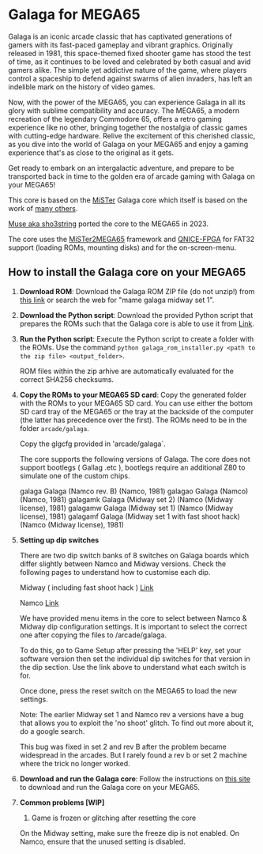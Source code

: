 Galaga for MEGA65
=================

Galaga is an iconic arcade classic that has captivated generations of gamers
with its fast-paced gameplay and vibrant graphics. Originally released in
1981, this space-themed fixed shooter game has stood the test of time, as it
continues to be loved and celebrated by both casual and avid gamers alike.
The simple yet addictive nature of the game, where players control a spaceship
to defend against swarms of alien invaders, has left an indelible mark on the
history of video games.

Now, with the power of the MEGA65, you can experience Galaga in all its glory
with sublime compatibility and accuracy. The MEGA65, a modern recreation of
the legendary Commodore 65, offers a retro gaming experience like no other,
bringing together the nostalgia of classic games with cutting-edge hardware.
Relive the excitement of this cherished classic, as you dive into the world of
Galaga on your MEGA65 and enjoy a gaming experience that's as close to the
original as it gets.

Get ready to embark on an intergalactic adventure, and prepare to be
transported back in time to the golden era of arcade gaming with
Galaga on your MEGA65!

This core is based on the
[MiSTer](https://github.com/MiSTer-devel/Arcade-Galaga_MiSTer)
Galaga core which
itself is based on the work of [many others](AUTHORS).

[Muse aka sho3string](https://github.com/sho3string)
ported the core to the MEGA65 in 2023.

The core uses the [MiSTer2MEGA65](https://github.com/sy2002/MiSTer2MEGA65)
framework and [QNICE-FPGA](https://github.com/sy2002/QNICE-FPGA) for
FAT32 support (loading ROMs, mounting disks) and for the
on-screen-menu.

How to install the Galaga core on your MEGA65
---------------------------------------------

1. **Download ROM**: Download the Galaga ROM ZIP file (do not unzip!) from
  [this link](https://wowroms.com/en/roms/mame-0.139u1/galaga-midway-set-1/3707.html)
  or search the web for "mame galaga midway set 1".

2. **Download the Python script**: Download the provided Python script that
   prepares the ROMs such that the Galaga core is able to use it from
   [Link](https://github.com/sho3string/GalagaMEGA65/blob/master/galaga_rom_installer.py).

3. **Run the Python script**: Execute the Python script to create a folder
   with the ROMs. 
   Use the command `python galaga_rom_installer.py <path to the zip file> <output_folder>`.

   ROM files within the zip arhive are automatically evaluated for the correct SHA256 checksums.

5. **Copy the ROMs to your MEGA65 SD card**: Copy the generated folder with
   the ROMs to your MEGA65 SD card. You can use either the bottom SD card tray
   of the MEGA65 or the tray at the backside of the computer (the latter has
   precedence over the first).
   The ROMs need to be in the folder `arcade/galaga`.
   
   Copy the glgcfg provided in 'arcade/galaga`.

   The core supports the following versions of Galaga. The core does not support bootlegs ( Gallag .etc ),
   bootlegs require an additional Z80 to simulate one of the custom chips.

   galaga         Galaga (Namco rev. B)                       (Namco, 1981)
   galagao        Galaga (Namco)                              (Namco, 1981)
   galagamk       Galaga (Midway set 2)                       (Namco (Midway license), 1981)
   galagamw       Galaga (Midway set 1)                       (Namco (Midway license), 1981)
   galagamf       Galaga (Midway set 1 with fast shoot hack)  (Namco (Midway license), 1981)

7. **Setting up dip switches**

   There are two dip switch banks of 8 switches on Galaga boards which differ slightly between Namco and Midway versions.
   Check the following pages to understand how to customise each dip.

   Midway ( including fast shoot hack )
   [Link](http://www.arcaderestoration.com/gamedips/3290/Galaga+Midway+set+1/Galaga.aspx)

   Namco 
   [Link](http://www.arcaderestoration.com/gamedips/3291/Galaga+Namco/Galaga.aspx)
   
   We have provided menu items in the core to select between Namco & Midway dip configuration settings.
   It is important to select the correct one after copying the files to /arcade/galaga.

   To do this, go to Game Setup after pressing the 'HELP' key, set your software version then set the individual
   dip switches for that version in the dip section. Use the link above to understand what each switch is for.

   Once done, press the reset switch on the MEGA65 to load the new settings.

   Note: 
   The earlier Midway set 1 and Namco rev a versions have a bug that allows you to exploit the 'no shoot' glitch.
   To find out more about it, do a google search.

   This bug was fixed in set 2 and rev B after the problem became widespread in the arcades. But I rarely found a rev b or set 2
   machine where the trick no longer worked.


9. **Download and run the Galaga core**: Follow the instructions on
  [this site](https://sy2002.github.io/m65cores/) to download and run the
  Galaga core on your MEGA65.

10. **Common problems [WIP]**

    1. Game is frozen or glitching after resetting the core
   
    On the Midway setting, make sure the freeze dip is not enabled.
    On Namco, ensure that the unused setting is disabled.


    
